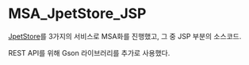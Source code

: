 # MSA_JpetStore_JSP

<a href= "http://mybatis.org/jpetstore-6/ko/index.html">JpetStore<a>를 3가지의 서비스로 MSA화를 진행했고, 그 중 JSP 부분의 소스코드.

REST API를 위해 Gson 라이브러리를 추가로 사용했다.

